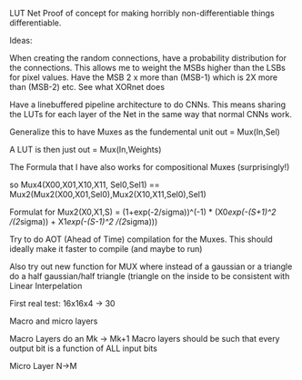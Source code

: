 LUT Net
Proof of concept for making horribly non-differentiable things differentiable.

Ideas:

When creating the random connections, have a probability distribution for the connections.
This allows me to weight the MSBs higher than the LSBs for pixel values. Have the MSB 2 x more than (MSB-1) which is 2X more than (MSB-2) etc. See what XORnet does

Have a linebuffered pipeline architecture to do CNNs. This means sharing the LUTs for each layer of the Net in the same way that normal CNNs work. 

Generalize this to have Muxes as the fundemental unit out = Mux(In,Sel)

A LUT is then just out = Mux(In,Weights)

The Formula that I have also works for compositional Muxes (surprisingly!)

so Mux4(X00,X01,X10,X11, Sel0,Sel1) == Mux2(Mux2(X00,X01,Sel0),Mux2(X10,X11,Sel0),Sel1)

Formulat for Mux2(X0,X1,S) = (1+exp(-2/sigma))^(-1) * (X0*exp(-(S+1)^2 /(2*sigma)) + X1*exp(-(S-1)^2 /(2*sigma)))

Try to do AOT (Ahead of Time) compilation for the Muxes. This should ideally make it faster to compile (and maybe to run)

Also try out new function for MUX where instead of a gaussian or a triangle do a half gaussian/half triangle (triangle on the inside to be consistent with Linear Interpelation 


First real test:
16x16x4 -> 30

Macro and micro layers

Macro Layers do an Mk -> Mk+1
Macro layers should be such that every output bit is a function of ALL input bits

Micro Layer N->M







